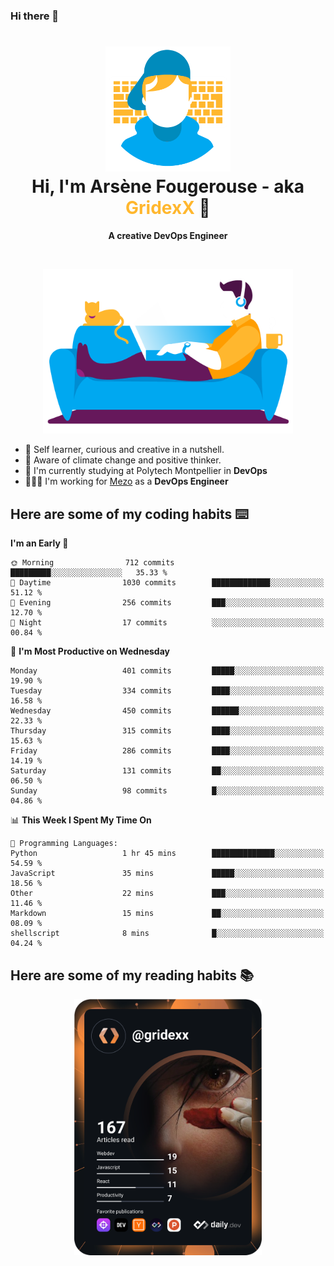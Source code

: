### Hi there 👋

<!--
**GridexX/gridexx** is a ✨ _special_ ✨ repository because its `README.md` (this file) appears on your GitHub profile.

Here are some ideas to get you started:

- 🔭 I’m currently working on ...
- 🌱 I’m currently learning ...
- 👯 I’m looking to collaborate on ...
- 🤔 I’m looking for help with ...
- 💬 Ask me about ...
- 📫 How to reach me: ...
- 😄 Pronouns: ...
- ⚡ Fun fact: ...
-->


<!-- Header -->
<h1 align="center">
  <img src="./images/user_profile.png" width="200">
  <br>
  Hi, I'm Arsène Fougerouse - aka <span style="color:#ffb72e">GridexX</span> 👋
</h1>


<p align="center">
  <b>A creative DevOps Engineer </b>
</p>
<br/>
<p align="center">
  <img src="./images/man_couch.png" width="400">
</p>

- 🎨 Self learner, curious and creative in a nutshell. 
- 🌱 Aware of climate change and positive thinker.
- 📕 I'm currently studying at Polytech Montpellier in **DevOps**
- 👨🏻‍💻 I'm working for [Mezo](https://meso-lr.umontpellier.fr/) as a **DevOps Engineer**


## Here are some of my coding habits ⌨️

<!-- Add a section about tech and Ops stack
  Like this one : https://github.com/Xanthus58#-tech-stack
-->
<!--START_SECTION:waka-->
**I'm an Early 🐤** 

```text
🌞 Morning                712 commits         █████████░░░░░░░░░░░░░░░░   35.33 % 
🌆 Daytime                1030 commits        █████████████░░░░░░░░░░░░   51.12 % 
🌃 Evening                256 commits         ███░░░░░░░░░░░░░░░░░░░░░░   12.70 % 
🌙 Night                  17 commits          ░░░░░░░░░░░░░░░░░░░░░░░░░   00.84 % 
```
📅 **I'm Most Productive on Wednesday** 

```text
Monday                   401 commits         █████░░░░░░░░░░░░░░░░░░░░   19.90 % 
Tuesday                  334 commits         ████░░░░░░░░░░░░░░░░░░░░░   16.58 % 
Wednesday                450 commits         ██████░░░░░░░░░░░░░░░░░░░   22.33 % 
Thursday                 315 commits         ████░░░░░░░░░░░░░░░░░░░░░   15.63 % 
Friday                   286 commits         ████░░░░░░░░░░░░░░░░░░░░░   14.19 % 
Saturday                 131 commits         ██░░░░░░░░░░░░░░░░░░░░░░░   06.50 % 
Sunday                   98 commits          █░░░░░░░░░░░░░░░░░░░░░░░░   04.86 % 
```


📊 **This Week I Spent My Time On** 

```text
💬 Programming Languages: 
Python                   1 hr 45 mins        ██████████████░░░░░░░░░░░   54.59 % 
JavaScript               35 mins             █████░░░░░░░░░░░░░░░░░░░░   18.56 % 
Other                    22 mins             ███░░░░░░░░░░░░░░░░░░░░░░   11.46 % 
Markdown                 15 mins             ██░░░░░░░░░░░░░░░░░░░░░░░   08.09 % 
shellscript              8 mins              █░░░░░░░░░░░░░░░░░░░░░░░░   04.24 % 
```


<!--END_SECTION:waka-->

## Here are some of my reading habits 📚
<div  align="center">
  <img src="./images/devcard.svg" width="300">
</div>
